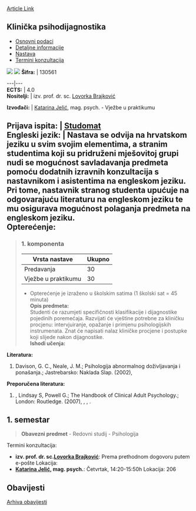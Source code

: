 [Article Link](https://www.fhs.hr/predmet/klipsi_a)

## Klinička psihodijagnostika
  * [Osnovni podaci](https://www.fhs.hr/predmet/klipsi_a#v1id-904828_122350_1_0 "Osnovni podaci")
  * [Detaljne informacije](https://www.fhs.hr/predmet/klipsi_a#v1id-904828_122350_1_1 "Detaljne informacije")
  * [Nastava](https://www.fhs.hr/predmet/klipsi_a#v1id-904828_122350_1_2 "Nastava")
  * [Termini konzultacija](https://www.fhs.hr/predmet/klipsi_a#v1id-904828_122350_1_3 "Termini konzultacija")


[![](https://www.fhs.hr/img/flags/gif/hr.gif)](https://www.fhs.hr/predmet/klipsi_a) [![](https://www.fhs.hr/img/flags/gif/gb.gif)](https://www.fhs.hr/en/course/clipsy_a)
**Šifra:** |  130561  
  
---|---  
**ECTS:** |  4.0   
**Nositelji:** |  izv. prof. dr. sc. [Lovorka Brajković](https://www.fhs.hr/djelatnik/lovorka.brajkovic)   
  
**Izvođači:** |  [Katarina Jelić](https://www.fhs.hr/djelatnik/katarina.jelic), mag. psych. - Vježbe u praktikumu  
  
**Prijava ispita:** |  [Studomat](http://www.isvu.hr/studomat)  
**Engleski jezik:** |  Nastava se odvija na hrvatskom jeziku u svim svojim elementima, a stranim studentima koji su pridruženi mješovitoj grupi nudi se mogućnost savladavanja predmeta pomoću dodatnih izravnih konzultacija s nastavnikom i asistentima na engleskom jeziku. Pri tome, nastavnik stranog studenta upućuje na odgovarajuću literaturu na engleskom jeziku te mu osigurava mogućnost polaganja predmeta na engleskom jeziku.   
**Opterećenje:**  
---  
> ### 1. komponenta
> | Vrsta nastave | Ukupno  
> ---|---  
> Predavanja | 30  
> Vježbe u praktikumu | 30  
> * Opterećenje je izraženo u školskim satima (1 školski sat = 45 minuta)   
**Opis predmeta:**  
> Studenti će razumjeti specifičnosti klasifikacije i dijagnostike pojedinih poremećaja. Razvijati će vještine potrebne za kliničku procjenu: intervjuiranje, opažanje i primjenu psihologijskih instrumenata. Znat će napisati nalaz kliničke procjene i postupke koji slijede nakon dijagnostike.  
**Ishodi učenja:**  

  
**Literatura:**  
  1. Davison, G. C., Neale, J. M.; Psihologija abnormalnog doživljavanja i ponašanja.; Jastrebarsko: Naklada Slap. (2002), 

  
**Preporučena literatura:**  
  1. , Lindsay S, Powell G.; The Handbook of Clinical Adult Psychology.; London: Routledge. (2007), , , .

  
**1. semestar**  
---  
> **Obavezni predmet** - Redovni studij - Psihologija  
>   
Termini konzultacija: 
  * **izv. prof. dr. sc.[Lovorka Brajković](https://www.fhs.hr/djelatnik/lovorka.brajkovic)**: 
Prema prethodnom dogovoru putem e-pošte
Lokacija: 
  * **[Katarina Jelić](https://www.fhs.hr/djelatnik/katarina.jelic), mag. psych.**: 
Četvrtak, 14:20-15:50h
Lokacija: 206 


## Obavijesti
[Arhiva obavijesti](https://www.fhs.hr/predmet/klipsi_a?@=20qvb#news_87807 "Arhiva obavijesti")
